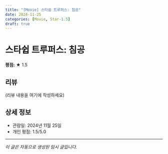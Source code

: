 ```yaml
---
title: "[Movie] 스타쉽 트루퍼스: 침공"
date: 2024-11-25
categories: [Movie, Star-1.5]
draft: true
---
```


# 스타쉽 트루퍼스: 침공

**평점:** ★ 1.5

## 리뷰

(리뷰 내용을 여기에 작성하세요)

## 상세 정보

- 관람일: 2024년 11월 25일
- 개인 평점: 1.5/5.0

---

*이 글은 자동으로 생성된 임시 글입니다.*
